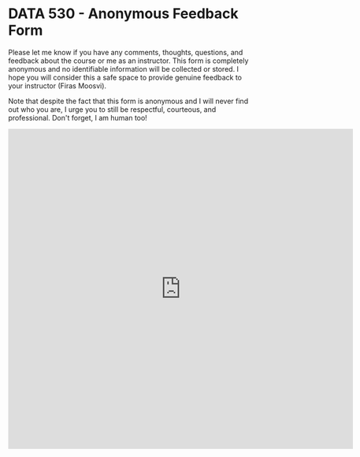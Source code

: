 # DATA 530 - Anonymous Feedback Form

Please let me know if you have any comments, thoughts, questions, and feedback about the course or me as an instructor. This form is completely anonymous and no identifiable information will be collected or stored. I hope you will consider this a safe space to provide genuine feedback to your instructor (Firas Moosvi).
 
Note that despite the fact that this form is anonymous and I will never find out who you are, I urge you to still be respectful, courteous, and professional. Don't forget, I am human too!

<iframe src="https://ubc.ca1.qualtrics.com/jfe/form/SV_cI0jyldTtcTiSFM" frameborder="0" width="700" height="650"></iframe>
